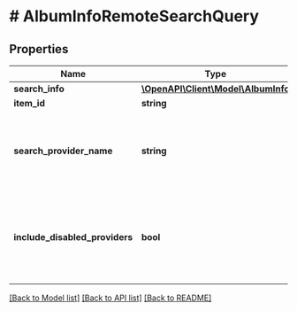 # # AlbumInfoRemoteSearchQuery

## Properties

Name | Type | Description | Notes
------------ | ------------- | ------------- | -------------
**search_info** | [**\OpenAPI\Client\Model\AlbumInfo**](AlbumInfo.md) |  | [optional]
**item_id** | **string** |  | [optional]
**search_provider_name** | **string** | Gets or sets the provider name to search within if set. | [optional]
**include_disabled_providers** | **bool** | Gets or sets a value indicating whether disabled providers should be included. | [optional]

[[Back to Model list]](../../README.md#models) [[Back to API list]](../../README.md#endpoints) [[Back to README]](../../README.md)
